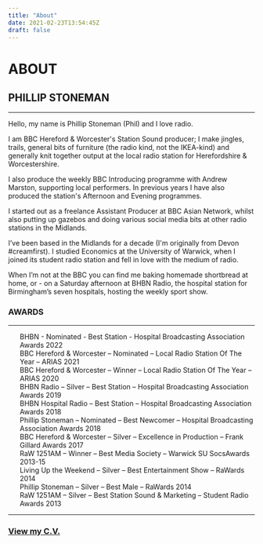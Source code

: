 ```yaml
---
title: "About"
date: 2021-02-23T13:54:45Z
draft: false
---
```


<div id="aboutwrap">
    <div class="container">
		<div class="row">
			<div class="col-lg-6 col-lg-offset-3">
				<h1>ABOUT</h1>
			</div>
		</div><! --/row -->
    </div> <!-- /container -->
</div><! --/aboutwrap -->
<div class="container">
	<div class="row centered mt mb">
		<div class="col-lg-8 col-lg-offset-2">
			<h2>PHILLIP STONEMAN</h2>
			<hr>
			<p>
				Hello, my name is Phillip Stoneman (Phil) and I love radio.
			</p>
			<p>
				I am BBC Hereford &amp; Worcester's Station Sound producer; I make jingles, trails, general bits of furniture (the radio kind, not the IKEA-kind) and generally knit together output at the local radio station for Herefordshire &amp; Worcestershire.
			</p>
			<p>
				I also produce the weekly BBC Introducing programme with Andrew Marston, supporting local performers. In previous years I have also produced the station's Afternoon and Evening programmes.
			</p>
			<p>
				I started out as a freelance Assistant Producer at BBC Asian Network, whilst also putting up gazebos and doing various social media bits at other radio stations in the Midlands.
			</p>
			<p>
				I’ve been based in the Midlands for a decade (I'm originally from Devon #creamfirst). I studied Economics at the University of Warwick, when I joined its student radio station and fell in love with the medium of radio.
			</p>
			<p>
				When I’m not at the BBC you can find me baking homemade shortbread at home, or - on a Saturday afternoon at BHBN Radio, the hospital station for Birmingham’s seven hospitals, hosting the weekly sport show.
			</p>
			<p>
			</p>
			<h3>AWARDS</h3>
			<hr>
			<p>
				<ul style="list-style: none">
					<li>BHBN - Nominated - Best Station - Hospital Broadcasting Association Awards 2022</li>
					<li>BBC Hereford &amp; Worcester – Nominated – Local Radio Station Of The Year – ARIAS 2021</li>
					<li>BBC Hereford &amp; Worcester – Winner – Local Radio Station Of The Year – ARIAS 2020</li>
					<li>BHBN Radio – Silver – Best Station – Hospital Broadcasting Association Awards 2019</li>
					<li>BHBN Hospital Radio – Best Station – Hospital Broadcasting Association Awards 2018</li>
					<li>Phillip Stoneman – Nominated – Best Newcomer – Hospital Broadcasting Association Awards 2018</li>
					<li>BBC Hereford &amp; Worcester – Silver – Excellence in Production – Frank Gillard Awards 2017</li>
					<li>RaW 1251AM – Winner – Best Media Society – Warwick SU SocsAwards 2013-15</li>
					<li>Living Up the Weekend – Silver – Best Entertainment Show – RaWards 2014</li>
					<li>Phillip Stoneman – Silver – Best Male – RaWards 2014</li>
					<li>RaW 1251AM – Silver – Best Station Sound &amp; Marketing – Student Radio Awards 2013</li>
				</ul>
			</p>
			<hr>
			<h3><a href="/assets/cv.pdf">View my C.V.</a></h3>
		</div>
	</div><! --/row -->
</div><! --/container -->
